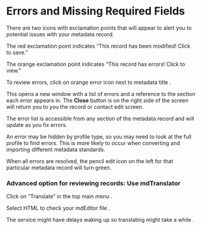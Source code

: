 # Errors and Missing Required Fields

There are two icons with exclamation points that will appear to alert you to potential issues with your metadata record.

The red exclamation point indicates “This record has been modified! Click to save.”

The orange exclamation point indicates “This record has errors! Click to view.”

To review errors, click on orange error icon next to metadata title.

This opens a new window with a list of errors and a reference to the section each error appears in. The **Close** button is on the right side of the screen will return you to you the record or contact edit screen.

The error list is accessible from any section of the metadata record and will update as you fix errors.

An error may be hidden by profile type, so you may need to look at the full profile to find errors.  This is more likely to occur when converting and importing different metadata standards.  

When all errors are resolved, the pencil edit icon on the left for that particular metadata record will turn green.

### Advanced option for reviewing records:  Use mdTranslator

Click on “Translate” in the top main menu.

Select HTML to check your mdEditor file.

The service might have delays waking up so translating might take a while.







